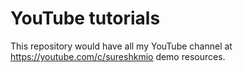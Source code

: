 # YouTube tutorials

This repository would have all my YouTube channel at https://youtube.com/c/sureshkmio demo resources.


